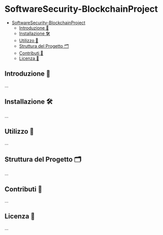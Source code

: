 # SoftwareSecurity-BlockchainProject
- [SoftwareSecurity-BlockchainProject](#softwaresecurity-blockchainproject)
  - [Introduzione 📖](#introduzione-)
  - [Installazione 🛠️](#installazione-️)
  - [Utilizzo 🚀](#utilizzo-)
  - [Struttura del Progetto 🗂️](#struttura-del-progetto-️)
  - [Contributi 🤝](#contributi-)
  - [Licenza 📜](#licenza-)

## Introduzione 📖
...

## Installazione 🛠️
...

## Utilizzo 🚀
...

## Struttura del Progetto 🗂️
...

## Contributi 🤝
...

## Licenza 📜
...